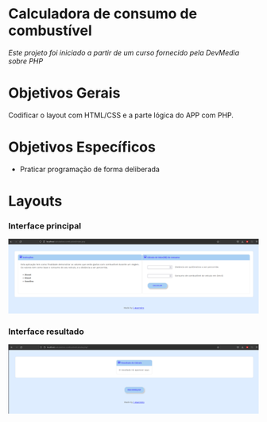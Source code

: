 # Calculadora de consumo de combustível

_Este projeto foi iniciado a partir de um curso fornecido pela DevMedia sobre PHP_

# Objetivos Gerais

Codificar o layout com HTML/CSS e a parte lógica do APP com PHP.

# Objetivos Específicos

- Praticar programação de forma deliberada

# Layouts 

### Interface principal
![](/api/assets/layout-final.png)

### Interface resultado

![](/api/assets/layout-resultado.png)

